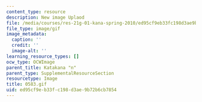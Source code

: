 ```yaml
---
content_type: resource
description: New image Uplaod
file: /media/courses/res-21g-01-kana-spring-2010/ed95cf9eb33fc198d3ae9b72b6cb7854_0583.gif
file_type: image/gif
image_metadata:
  caption: ''
  credit: ''
  image-alt: ''
learning_resource_types: []
ocw_type: OCWImage
parent_title: Katakana "n"
parent_type: SupplementalResourceSection
resourcetype: Image
title: 0583.gif
uid: ed95cf9e-b33f-c198-d3ae-9b72b6cb7854
---
```

